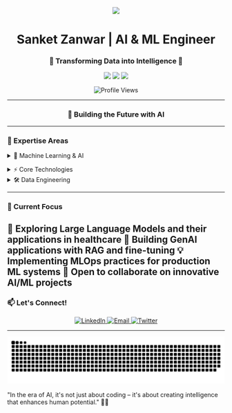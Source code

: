<div align="center">
  <img src="https://raw.githubusercontent.com/gist/TheAdich/a1bf403c5f0c6cc559b41c95a1e113c3/raw/f64e09f98387f5040f6155a5a47b0a443a050848/AI-brain.gif" width="250"/>

  # Sanket Zanwar | AI & ML Engineer
  ### 🤖 Transforming Data into Intelligence 🧠

  [![](https://img.shields.io/badge/LinkedIn-0077B5?style=for-the-badge&logo=linkedin&logoColor=white)](https://www.linkedin.com/in/sanket-zanwar/)
  [![](https://img.shields.io/badge/Kaggle-20BEFF?style=for-the-badge&logo=kaggle&logoColor=white)](https://www.kaggle.com/sanketsz)
  [![](https://img.shields.io/badge/Twitter-1DA1F2?style=for-the-badge&logo=twitter&logoColor=white)](https://twitter.com/SanketSZ)

  ![Profile Views](https://komarev.com/ghpvc/?username=sanket1105&color=blueviolet&style=flat-square)
</div>

---

<div align="center">

### 🎯 Building the Future with AI

</div>

---

### 🤖 Expertise Areas

<details>
<summary>🧠 Machine Learning & AI</summary>

Large Language Models (LLMs)
Transformer Architectures
Prompt Engineering
RAG (Retrieval Augmented Generation)
Fine-tuning & PEFT

Deep Learning
Neural Network Architecture Design
Computer Vision Applications
Natural Language Processing
Transfer Learning </details>

<details>
<summary>⚡ Core Technologies</summary>

![PyTorch](https://img.shields.io/badge/PyTorch-%23EE4C2C.svg?style=for-the-badge&logo=PyTorch&logoColor=white)
![TensorFlow](https://img.shields.io/badge/TensorFlow-%23FF6F00.svg?style=for-the-badge&logo=TensorFlow&logoColor=white)
![scikit-learn](https://img.shields.io/badge/scikit--learn-%23F7931E.svg?style=for-the-badge&logo=scikit-learn&logoColor=white)
![LangChain](https://img.shields.io/badge/🦜_LangChain-2C2C2C?style=for-the-badge)
![HuggingFace](https://img.shields.io/badge/🤗_HuggingFace-FFD21E?style=for-the-badge)
![MLflow](https://img.shields.io/badge/MLflow-%23d9ead3.svg?style=for-the-badge&logo=numpy&logoColor=blue)
</details>

<details>
<summary>🛠️ Data Engineering</summary>

![Apache Spark](https://img.shields.io/badge/Apache%20Spark-%23E25A1C.svg?style=for-the-badge&logo=Apache%20Spark&logoColor=white)
![Hadoop](https://img.shields.io/badge/Apache%20Hadoop-%2366CCFF.svg?style=for-the-badge&logo=Apache%20Hadoop&logoColor=black)
![PostgreSQL](https://img.shields.io/badge/PostgreSQL-%234169E1.svg?style=for-the-badge&logo=postgresql&logoColor=white)
![MongoDB](https://img.shields.io/badge/MongoDB-%234ea94b.svg?style=for-the-badge&logo=mongodb&logoColor=white)
</details>

---

### 🚀 Current Focus

🔭 Exploring Large Language Models and their applications in healthcare
🌱 Building GenAI applications with RAG and fine-tuning
💡 Implementing MLOps practices for production ML systems
🤝 Open to collaborate on innovative AI/ML projects
---

### 📫 Let's Connect!

<div align="center">
  <a href="https://www.linkedin.com/in/sanket-zanwar/">
    <img src="https://img.icons8.com/bubbles/50/000000/linkedin.png" title="LinkedIn"/>
  </a>
  <a href="mailto:sanketz1128@gmail.com">
    <img src="https://img.icons8.com/bubbles/50/000000/gmail.png" title="Email"/>
  </a>
  <a href="https://twitter.com/SanketSZ">
    <img src="https://img.icons8.com/bubbles/50/000000/twitter.png" title="Twitter"/>
  </a>
</div>

---

<div align="center">
  <img src="https://raw.githubusercontent.com/Platane/snk/output/github-contribution-grid-snake.svg" alt="Snake animation"/>
</div>

"In the era of AI, it's not just about coding – it's about creating intelligence that enhances human potential." 🤖✨
